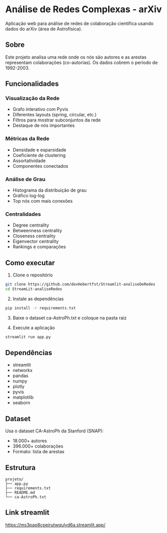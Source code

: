 # Análise de Redes Complexas - arXiv

Aplicação web para análise de redes de colaboração científica usando dados do arXiv (área de Astrofísica).

## Sobre

Este projeto analisa uma rede onde os nós são autores e as arestas representam colaborações (co-autorias). Os dados cobrem o período de 1992-2003.

## Funcionalidades

### Visualização da Rede
- Grafo interativo com Pyvis
- Diferentes layouts (spring, circular, etc.)
- Filtros para mostrar subconjuntos da rede
- Destaque de nós importantes

### Métricas da Rede
- Densidade e esparsidade
- Coeficiente de clustering
- Assortatividade
- Componentes conectados

### Análise de Grau
- Histograma da distribuição de grau
- Gráfico log-log
- Top nós com mais conexões

### Centralidades
- Degree centrality
- Betweenness centrality  
- Closeness centrality
- Eigenvector centrality
- Rankings e comparações

## Como executar

1. Clone o repositório
```bash
git clone https://github.com/devHebertfst/Streamlit-analiseDeRedes
cd StreamLit-analiseRedes
```

2. Instale as dependências
```bash
pip install -r requirements.txt
```

3. Baixe o dataset ca-AstroPh.txt e coloque na pasta raiz

4. Execute a aplicação
```bash
streamlit run app.py
```

## Dependências

- streamlit
- networkx
- pandas
- numpy
- plotly
- pyvis
- matplotlib
- seaborn

## Dataset

Usa o dataset CA-AstroPh da Stanford (SNAP):
- 18.000+ autores
- 396.000+ colaborações
- Formato: lista de arestas

## Estrutura

```
projeto/
├── app.py
├── requirements.txt
├── README.md
└── ca-AstroPh.txt
```
## Link streamlit
https://ms3pap8cpeirutwqulyd6a.streamlit.app/